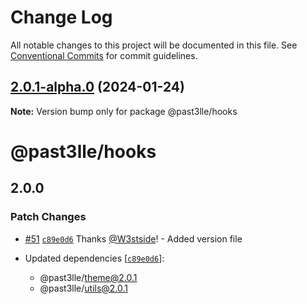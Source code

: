 # Change Log

All notable changes to this project will be documented in this file.
See [Conventional Commits](https://conventionalcommits.org) for commit guidelines.

## [2.0.1-alpha.0](https://github.com/PAST3LLE/schematics-monorepo/compare/@past3lle/hooks@2.0.0-alpha.3...@past3lle/hooks@2.0.1-alpha.0) (2024-01-24)

**Note:** Version bump only for package @past3lle/hooks





# @past3lle/hooks

## 2.0.0

### Patch Changes

- [#51](https://github.com/PAST3LLE/monorepo/pull/51) [`c89e0d6`](https://github.com/PAST3LLE/monorepo/commit/c89e0d68f2bcadfd418e04737b5ba1416d714796) Thanks [@W3stside](https://github.com/W3stside)! - Added version file

- Updated dependencies [[`c89e0d6`](https://github.com/PAST3LLE/monorepo/commit/c89e0d68f2bcadfd418e04737b5ba1416d714796)]:
  - @past3lle/theme@2.0.1
  - @past3lle/utils@2.0.1
